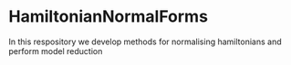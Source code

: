 # HamiltonianNormalForms
In this respository we develop methods for normalising hamiltonians and perform model reduction
